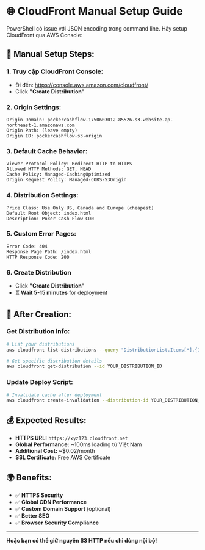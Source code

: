 # 🌐 CloudFront Manual Setup Guide

PowerShell có issue với JSON encoding trong command line. Hãy setup CloudFront qua AWS Console:

## 🚀 **Manual Setup Steps:**

### 1. **Truy cập CloudFront Console:**

- Đi đến: https://console.aws.amazon.com/cloudfront/
- Click **"Create Distribution"**

### 2. **Origin Settings:**

```
Origin Domain: pockercashflow-1750603012.85526.s3-website-ap-northeast-1.amazonaws.com
Origin Path: (leave empty)
Origin ID: pockercashflow-s3-origin
```

### 3. **Default Cache Behavior:**

```
Viewer Protocol Policy: Redirect HTTP to HTTPS
Allowed HTTP Methods: GET, HEAD
Cache Policy: Managed-CachingOptimized
Origin Request Policy: Managed-CORS-S3Origin
```

### 4. **Distribution Settings:**

```
Price Class: Use Only US, Canada and Europe (cheapest)
Default Root Object: index.html
Description: Poker Cash Flow CDN
```

### 5. **Custom Error Pages:**

```
Error Code: 404
Response Page Path: /index.html
HTTP Response Code: 200
```

### 6. **Create Distribution**

- Click **"Create Distribution"**
- ⏳ **Wait 5-15 minutes** for deployment

## 🔧 **After Creation:**

### Get Distribution Info:

```bash
# List your distributions
aws cloudfront list-distributions --query "DistributionList.Items[*].{Id:Id,DomainName:DomainName,Status:Status}" --output table

# Get specific distribution details
aws cloudfront get-distribution --id YOUR_DISTRIBUTION_ID
```

### Update Deploy Script:

```bash
# Invalidate cache after deployment
aws cloudfront create-invalidation --distribution-id YOUR_DISTRIBUTION_ID --paths "/*"
```

## 💰 **Expected Results:**

- **HTTPS URL:** `https://xyz123.cloudfront.net`
- **Global Performance:** ~100ms loading từ Việt Nam
- **Additional Cost:** ~$0.02/month
- **SSL Certificate:** Free AWS Certificate

## 🌍 **Benefits:**

- ✅ **HTTPS Security**
- ✅ **Global CDN Performance**
- ✅ **Custom Domain Support** (optional)
- ✅ **Better SEO**
- ✅ **Browser Security Compliance**

---

**Hoặc bạn có thể giữ nguyên S3 HTTP nếu chỉ dùng nội bộ!**
